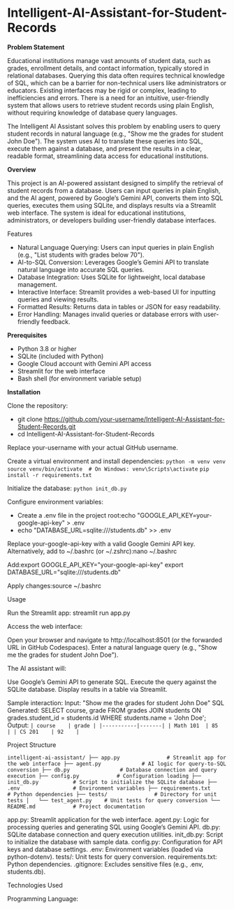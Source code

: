 # Intelligent-AI-Assistant-for-Student-Records

**Problem Statement**

Educational institutions manage vast amounts of student data, such as grades, enrollment details, and contact information, typically stored in relational databases. Querying this data often requires technical knowledge of SQL, which can be a barrier for non-technical users like administrators or educators. Existing interfaces may be rigid or complex, leading to inefficiencies and errors. There is a need for an intuitive, user-friendly system that allows users to retrieve student records using plain English, without requiring knowledge of database query languages.

The Intelligent AI Assistant solves this problem by enabling users to query student records in natural language (e.g., "Show me the grades for student John Doe"). The system uses AI to translate these queries into SQL, execute them against a database, and present the results in a clear, readable format, streamlining data access for educational institutions.

**Overview**

This project is an AI-powered assistant designed to simplify the retrieval of student records from a database. Users can input queries in plain English, and the AI agent, powered by Google’s Gemini API, converts them into SQL queries, executes them using SQLite, and displays results via a Streamlit web interface. The system is ideal for educational institutions, administrators, or developers building user-friendly database interfaces.

Features

- Natural Language Querying: Users can input queries in plain English (e.g., "List students with grades below 70").
- AI-to-SQL Conversion: Leverages Google’s Gemini API to translate natural language into accurate SQL queries.
- Database Integration: Uses SQLite for lightweight, local database management.
- Interactive Interface: Streamlit provides a web-based UI for inputting queries and viewing results.
- Formatted Results: Returns data in tables or JSON for easy readability.
- Error Handling: Manages invalid queries or database errors with user-friendly feedback.

**Prerequisites**

- Python 3.8 or higher
- SQLite (included with Python)
- Google Cloud account with Gemini API access
- Streamlit for the web interface
- Bash shell (for environment variable setup)

**Installation**

Clone the repository:
  - git clone https://github.com/your-username/Intelligent-AI-Assistant-for-Student-Records.git
  - cd Intelligent-AI-Assistant-for-Student-Records

Replace your-username with your actual GitHub username.

Create a virtual environment and install dependencies:
``python -m venv venv``
``source venv/bin/activate  # On Windows: venv\Scripts\activate``
``pip install -r requirements.txt``


Initialize the database:
``python init_db.py``


Configure environment variables:

- Create a .env file in the project root:echo "GOOGLE_API_KEY=your-google-api-key" > .env
- echo "DATABASE_URL=sqlite:///students.db" >> .env

Replace your-google-api-key with a valid Google Gemini API key.
Alternatively, add to ~/.bashrc (or ~/.zshrc):nano ~/.bashrc

Add:export GOOGLE_API_KEY="your-google-api-key"
export DATABASE_URL="sqlite:///students.db"

Apply changes:source ~/.bashrc





Usage

Run the Streamlit app:
streamlit run app.py


Access the web interface:

Open your browser and navigate to http://localhost:8501 (or the forwarded URL in GitHub Codespaces).
Enter a natural language query (e.g., "Show me the grades for student John Doe").


The AI assistant will:

Use Google’s Gemini API to generate SQL.
Execute the query against the SQLite database.
Display results in a table via Streamlit.

Sample interaction:
Input: "Show me the grades for student John Doe"
SQL Generated: SELECT course, grade FROM grades JOIN students ON grades.student_id = students.id WHERE students.name = 'John Doe';
Output:
``| course    | grade |
|-----------|-------|
| Math 101  | 85    |
| CS 201    | 92    |``



Project Structure

``intelligent-ai-assistant/
├── app.py               # Streamlit app for the web interface
├── agent.py             # AI logic for query-to-SQL conversion
├── db.py                # Database connection and query execution
├── config.py            # Configuration loading
├── init_db.py           # Script to initialize the SQLite database
├── .env                 # Environment variables
├── requirements.txt     # Python dependencies
├── tests/               # Directory for unit tests
│   └── test_agent.py    # Unit tests for query conversion
└── README.md            # Project documentation``

app.py: Streamlit application for the web interface.
agent.py: Logic for processing queries and generating SQL using Google’s Gemini API.
db.py: SQLite database connection and query execution utilities.
init_db.py: Script to initialize the database with sample data.
config.py: Configuration for API keys and database settings.
.env: Environment variables (loaded via python-dotenv).
tests/: Unit tests for query conversion.
requirements.txt: Python dependencies.
.gitignore: Excludes sensitive files (e.g., .env, students.db).

Technologies Used

Programming Language:
